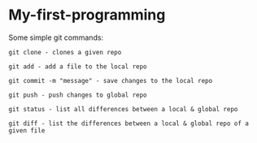 My-first-programming
====================
Some simple git commands:

    git clone - clones a given repo

    git add - add a file to the local repo

    git commit -m "message" - save changes to the local repo

    git push - push changes to global repo

    git status - list all differences between a local & global repo

    git diff - list the differences between a local & global repo of a given file
